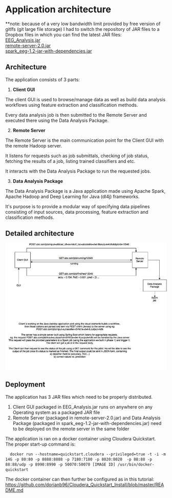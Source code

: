 # Application architecture

**note: because of a very low bandwidth limit provided by free version of gitlfs (git large file storage) I had to switch the repository of JAR files to a Dropbox files in which you can find the latest JAR files:   
[EEG_Analysis.jar](https://www.dropbox.com/s/p7tq3hs7j870p8g/EEG_Analysis.jar?dl=0)  
[remote-server-2.0.jar](https://www.dropbox.com/s/ojvkbnfqf1lynmh/remote-server-2.0.jar?dl=0)  
[spark_eeg-1.2-jar-with-dependencies.jar](https://www.dropbox.com/s/tu2o2coxa6yfm4q/spark_eeg-1.2-jar-with-dependencies.jar?dl=0)



## Architecture

The application consists of 3 parts:  

1)   **Client GUI**  

The client GUI is used to browse/manage data as well as build data analysis workflows using feature extraction and classification methods.   

Every data analysis job is then submitted to the Remote Server and executed there using the Data Analysis Package.
   
 
2)  **Remote Server**  
  
The Remote Server is the main communication point for the Client GUI with the remote Hadoop server.  

It listens for requests such as job submittals, checking of job status, fetching the results of a job, listing trained classifiers and etc.

It interacts with the Data Analysis Package to run the requested jobs.

3)  **Data Analysis Package**

The Data Analysis Package is a Java application made using Apache Spark, Apache Hadoop and Deep Learning for Java (dl4j) frameworks.

It's purpose is to provide a modular way of specifying data pipelines consisting of input sources, data processing, feature extraction and classification methods.

## Detailed architecture  

![1](https://github.com/dorianb96/gsoc-architecture-explained/blob/master/App_architecture.jpg?raw=true)


## Deployment

The application has 3 JAR files which need to be properly distributed.

1. Client GUI packaged in EEG_Analysis.jar runs on anywhere on any Operating system as a packaged JAR file  
2. Remote Server (packaged in remote-server-2.0.jar) and Data Analysis Package (packaged in spark_eeg-1.2-jar-with-dependencies.jar) need to be deployed on the remote server in the same folder   

The application is ran on a docker container using Cloudera Quickstart.  
The proper start-up command is: 

      docker run --hostname=quickstart.cloudera --privileged=true -t -i -m 14G -p 80:80 -p 8888:8888 -p 7180:7180 -p 8020:8020  -p 88:88 -p 88:88/udp -p 8990:8990 -p 50070:50070 [IMAGE ID] /usr/bin/docker-quickstart 
      
The docker container can then further be configured as in this tutorial: https://github.com/dorianb96/Cloudera_Quickstart_Install/blob/master/README.md


